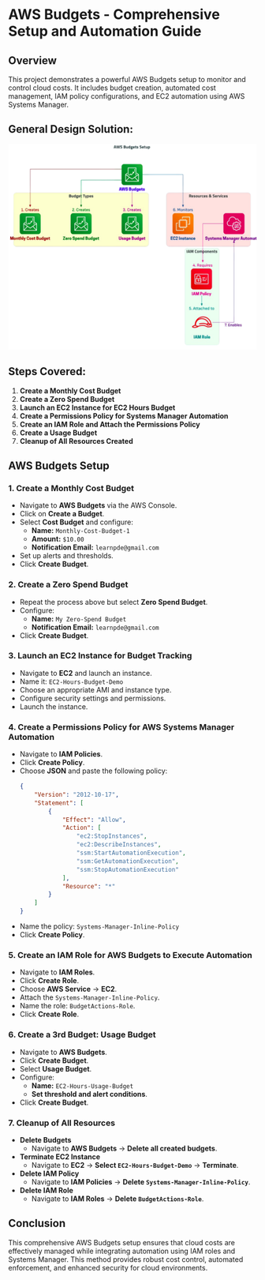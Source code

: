 # AWS Budgets - Comprehensive Setup and Automation Guide

## Overview
This project demonstrates a powerful AWS Budgets setup to monitor and control cloud costs. It includes budget creation, automated cost management, IAM policy configurations, and EC2 automation using AWS Systems Manager.


## General Design Solution: 

![Diagram of the project](./03_amazon_cloudBudget.png)


## Steps Covered:
1. **Create a Monthly Cost Budget**
2. **Create a Zero Spend Budget**
3. **Launch an EC2 Instance for EC2 Hours Budget**
4. **Create a Permissions Policy for Systems Manager Automation**
5. **Create an IAM Role and Attach the Permissions Policy**
6. **Create a Usage Budget**
7. **Cleanup of All Resources Created**

## AWS Budgets Setup

### 1. Create a Monthly Cost Budget
   - Navigate to **AWS Budgets** via the AWS Console.
   - Click on **Create a Budget**.
   - Select **Cost Budget** and configure:
     - **Name:** `Monthly-Cost-Budget-1`
     - **Amount:** `$10.00`
     - **Notification Email:** `learnpde@gmail.com`
   - Set up alerts and thresholds.
   - Click **Create Budget**.

### 2. Create a Zero Spend Budget
   - Repeat the process above but select **Zero Spend Budget**.
   - Configure:
     - **Name:** `My Zero-Spend Budget`
     - **Notification Email:** `learnpde@gmail.com`
   - Click **Create Budget**.

### 3. Launch an EC2 Instance for Budget Tracking
   - Navigate to **EC2** and launch an instance.
   - Name it: `EC2-Hours-Budget-Demo`
   - Choose an appropriate AMI and instance type.
   - Configure security settings and permissions.
   - Launch the instance.

### 4. Create a Permissions Policy for AWS Systems Manager Automation
   - Navigate to **IAM Policies**.
   - Click **Create Policy**.
   - Choose **JSON** and paste the following policy:
     ```json
     {
         "Version": "2012-10-17",
         "Statement": [
             {
                 "Effect": "Allow",
                 "Action": [
                     "ec2:StopInstances",
                     "ec2:DescribeInstances",
                     "ssm:StartAutomationExecution",
                     "ssm:GetAutomationExecution",
                     "ssm:StopAutomationExecution"
                 ],
                 "Resource": "*"
             }
         ]
     }
     ```
   - Name the policy: `Systems-Manager-Inline-Policy`
   - Click **Create Policy**.

### 5. Create an IAM Role for AWS Budgets to Execute Automation
   - Navigate to **IAM Roles**.
   - Click **Create Role**.
   - Choose **AWS Service** → **EC2**.
   - Attach the `Systems-Manager-Inline-Policy`.
   - Name the role: `BudgetActions-Role`.
   - Click **Create Role**.

### 6. Create a 3rd Budget: Usage Budget
   - Navigate to **AWS Budgets**.
   - Click **Create Budget**.
   - Select **Usage Budget**.
   - Configure:
     - **Name:** `EC2-Hours-Usage-Budget`
     - **Set threshold and alert conditions**.
   - Click **Create Budget**.

### 7. Cleanup of All Resources
   - **Delete Budgets**
     - Navigate to **AWS Budgets** → **Delete all created budgets**.
   - **Terminate EC2 Instance**
     - Navigate to **EC2** → **Select `EC2-Hours-Budget-Demo`** → **Terminate**.
   - **Delete IAM Policy**
     - Navigate to **IAM Policies** → **Delete `Systems-Manager-Inline-Policy`**.
   - **Delete IAM Role**
     - Navigate to **IAM Roles** → **Delete `BudgetActions-Role`**.

## Conclusion
This comprehensive AWS Budgets setup ensures that cloud costs are effectively managed while integrating automation using IAM roles and Systems Manager. This method provides robust cost control, automated enforcement, and enhanced security for cloud environments.

